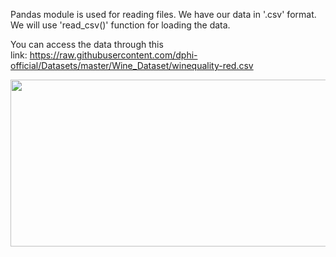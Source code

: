 <p><span style="color:#212121">Pandas module is used for reading files. We have our data in &#39;.csv&#39; format. We will use &#39;read_csv()&#39; function for loading the data.</span></p>

<p><span style="color:#212121">You can access the data through this link:&nbsp;<a href="https://raw.githubusercontent.com/dphi-official/Datasets/master/Wine_Dataset/winequality-red.csv" target="_blank">https://raw.githubusercontent.com/dphi-official/Datasets/master/Wine_Dataset/winequality-red.csv</a></span></p>

<p style="text-align:center"><img alt="" height="267" src="https://dphi-courses.s3.ap-south-1.amazonaws.com/introduction-to-eda/Module2/ss2.png" width="1324" /></p>

<p>&nbsp;</p>